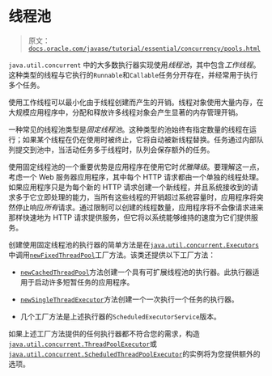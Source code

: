 # 线程池

> 原文：[`docs.oracle.com/javase/tutorial/essential/concurrency/pools.html`](https://docs.oracle.com/javase/tutorial/essential/concurrency/pools.html)

`java.util.concurrent` 中的大多数执行器实现使用*线程池*，其中包含*工作线程*。这种类型的线程与它执行的`Runnable`和`Callable`任务分开存在，并经常用于执行多个任务。

使用工作线程可以最小化由于线程创建而产生的开销。线程对象使用大量内存，在大规模应用程序中，分配和释放许多线程对象会产生显著的内存管理开销。

一种常见的线程池类型是*固定线程池*。这种类型的池始终有指定数量的线程在运行；如果某个线程在仍在使用时被终止，它将自动被新线程替换。任务通过内部队列提交到池中，当活动任务多于线程时，队列会保存额外的任务。

使用固定线程池的一个重要优势是应用程序在使用它时*优雅降级*。要理解这一点，考虑一个 Web 服务器应用程序，其中每个 HTTP 请求都由一个单独的线程处理。如果应用程序只是为每个新的 HTTP 请求创建一个新线程，并且系统接收到的请求多于它立即处理的能力，当所有这些线程的开销超过系统容量时，应用程序将突然停止响应*所有*请求。通过限制可以创建的线程数量，应用程序将不会像请求进来那样快速地为 HTTP 请求提供服务，但它将以系统能够维持的速度为它们提供服务。

创建使用固定线程池的执行器的简单方法是在[`java.util.concurrent.Executors`](https://docs.oracle.com/javase/8/docs/api/java/util/concurrent/Executors.html)中调用[`newFixedThreadPool`](https://docs.oracle.com/javase/8/docs/api/java/util/concurrent/Executors.html#newFixedThreadPool-int-)工厂方法。该类还提供以下工厂方法：

+   [`newCachedThreadPool`](https://docs.oracle.com/javase/8/docs/api/java/util/concurrent/Executors.html#newCachedThreadPool-int-)方法创建一个具有可扩展线程池的执行器。此执行器适用于启动许多短暂任务的应用程序。

+   [`newSingleThreadExecutor`](https://docs.oracle.com/javase/8/docs/api/java/util/concurrent/Executors.html#newSingleThreadExecutor-int-)方法创建一个一次执行一个任务的执行器。

+   几个工厂方法是上述执行器的`ScheduledExecutorService`版本。

如果上述工厂方法提供的任何执行器都不符合您的需求，构造[`java.util.concurrent.ThreadPoolExecutor`](https://docs.oracle.com/javase/8/docs/api/java/util/concurrent/ThreadPoolExecutor.html)或[`java.util.concurrent.ScheduledThreadPoolExecutor`](https://docs.oracle.com/javase/8/docs/api/java/util/concurrent/ScheduledThreadPoolExecutor.html)的实例将为您提供额外的选项。
